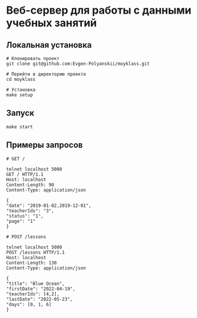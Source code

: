# Веб-сервер для работы с данными учебных занятий

## Локальная установка

```
# Клонировать проект
git clone git@github.com:Evgen-Polyanskii/moyklass.git

# Перейти в директорию проекта
cd moyklass

# Установка
make setup

```

## Запуск

```
make start

```

## Примеры запросов

```
# GET /

telnet localhost 5000
GET / HTTP/1.1
Host: localhost
Content-Length: 90
Content-Type: application/json

{
"date": "2019-01-02,2019-12-01",
"teacherIds": "3",
"status": "1",
"page": "1"
}

# POST /lessons

telnet localhost 5000
POST /lessons HTTP/1.1
Host: localhost
Content-Length: 130
Content-Type: application/json

{
"title": "Blue Ocean",
"firstDate": "2022-04-19",
"teacherIds": [4,2],
"lastDate": "2022-05-23",
"days": [0, 1, 6]
}
```
 


